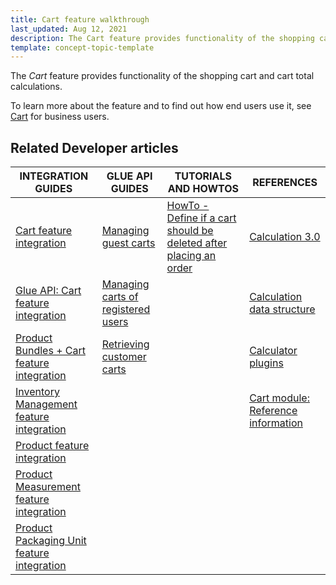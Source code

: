 ```yaml
---
title: Cart feature walkthrough
last_updated: Aug 12, 2021
description: The Cart feature provides functionality of the shopping cart and cart total calculations
template: concept-topic-template
---
```


The _Cart_ feature provides functionality of the shopping cart and cart total calculations.


To learn more about the feature and to find out how end users use it, see [Cart](/docs/scos/user/features/{{page.version}}/cart/cart.html) for business users.


## Related Developer articles

|INTEGRATION GUIDES  | GLUE API GUIDES | TUTORIALS AND HOWTOS | REFERENCES |
|---------|---------|---------|---------|
|  [Cart feature integration](/docs/scos/dev/migration-and-integration/{{page.version}}/feature-integration-guides/cart-feature-integration.html) |  [Managing guest carts](/docs/marketplace/dev/glue-api-guides/{{page.version}}/guest-carts/managing-guest-carts.html) | [HowTo - Define if a cart should be deleted after placing an order](/docs/scos/dev/tutorials-and-howtos/{{page.version}}/howtos/feature-howtos/howto-define-if-a-cart-should-be-deleted-after-placing-an-order.html)  | [Calculation 3.0](/docs/scos/dev/feature-walkthroughs/{{page.version}}/cart-feature-walkthrough/calculation-3-0.html) |
| [Glue API: Cart feature integration](/docs/scos/dev/migration-and-integration/{{page.version}}/feature-integration-guides/glue-api/glue-api-cart-feature-integration.html)  |  [Managing carts of registered users](/docs/marketplace/dev/glue-api-guides/{{page.version}}/carts-of-registered-users/managing-carts-of-registered-users.html) |   | [Calculation data structure](/docs/scos/dev/feature-walkthroughs/{{page.version}}/cart-feature-walkthrough/calculation-data-structure.html) |
| [Product Bundles + Cart feature integration](/docs/scos/dev/migration-and-integration/{{page.version}}/feature-integration-guides/product-bundles-cart-feature-integration.html) | [Retrieving customer carts](/docs/scos/dev/glue-api-guides/{{page.version}}/managing-customers/retrieving-customer-carts.html)  |   |  [Calculator plugins](/docs/scos/dev/feature-walkthroughs/{{page.version}}/cart-feature-walkthrough/calculator-plugins.html) |
| [Inventory Management feature integration](/docs/scos/dev/migration-and-integration/{{page.version}}/feature-integration-guides/inventory-management-feature-integration.html) |   |   | [Cart module: Reference information](/docs/scos/dev/feature-walkthroughs/{{page.version}}/cart-feature-walkthrough/cart-module-reference-information.html)  |
| [Product feature integration](/docs/scos/dev/migration-and-integration/{{page.version}}/feature-integration-guides/product-feature-integration.html) |   |   |   |
| [Product Measurement feature integration](/docs/scos/dev/migration-and-integration/{{page.version}}/feature-integration-guides/product-measurement-unit-feature-integration.html)  |   |   |   |
| [Product Packaging Unit feature integration](/docs/scos/dev/migration-and-integration/{{page.version}}/feature-integration-guides/product-packaging-unit-feature-integration.html)   |   |   |   |
